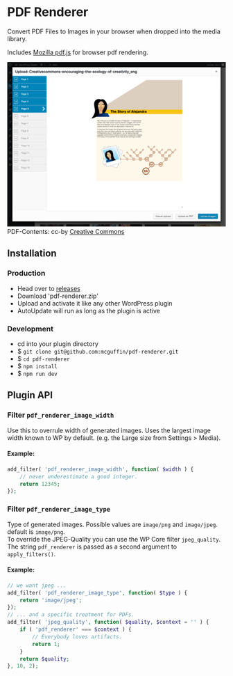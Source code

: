 PDF Renderer
============

Convert PDF Files to Images in your browser when dropped into the media library.

Includes [Mozilla pdf.js](https://github.com/mozilla/pdf.js/) for browser pdf rendering.
 
![Upload Dialog](.wporg/screenshot-1.png)
PDF-Contents: cc-by [Creative Commons](https://creativecommons.org/)

Installation
------------

### Production
 - Head over to [releases](../../releases)
 - Download 'pdf-renderer.zip'
 - Upload and activate it like any other WordPress plugin
 - AutoUpdate will run as long as the plugin is active

### Development
 - cd into your plugin directory
 - $ `git clone git@github.com:mcguffin/pdf-renderer.git`
 - $ `cd pdf-renderer`
 - $ `npm install`
 - $ `npm run dev`

Plugin API
----------

### Filter `pdf_renderer_image_width`

Use this to overrule width of generated images. Uses the largest image width known to WP by default. (e.g. the Large size from Settings > Media).

#### Example:
```php
add_filter( 'pdf_renderer_image_width', function( $width ) {
	// never underestimate a good integer.
	return 12345;
});
```

### Filter `pdf_renderer_image_type`

Type of generated images. Possible values are `image/png` and `image/jpeg`. default is `image/png`.  
To override the JPEG-Quality you can use the WP Core filter `jpeg_quality`. The string `pdf_renderer` is passed as a second argument to `apply_filters()`.

#### Example:
```php
// we want jpeg ...
add_filter( 'pdf_renderer_image_type', function( $type ) {
	return 'image/jpeg';
});
// ... and a specific treatment for PDFs.
add_filter( 'jpeg_quality', function( $quality, $context = '' ) {
	if ( 'pdf_renderer' === $context ) {
		// Everybody loves artifacts.
		return 1;
	}
	return $quality;
}, 10, 2);
```
